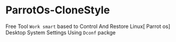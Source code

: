 # ParrotOs-CloneStyle
Free Tool `Work smart` based to Control And Restore Linux[ Parrot os] Desktop System Settings Using `Dconf` packge
